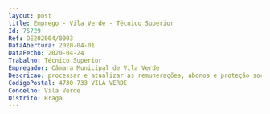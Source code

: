 ```yaml
--- 
layout: post
title: Emprego - Vila Verde - Técnico Superior
Id: 75729
Ref: OE202004/0003
DataAbertura: 2020-04-01
DataFecho: 2020-04-24
Trabalho: Técnico Superior
Empregador: Câmara Municipal de Vila Verde
Descricao: processar e atualizar as remunerações, abonos e proteção social dos trabalhadores (ADSE), horas extraordinárias e outros suplementos  colaborar na gestão de carreiras em função das avaliações de desempenho  elaborar o expediente relativo a seguros com pessoal  elaborar o balanço social e enviar às entidades competentes  informar pedidos dos trabalhadores para decisão superior  instruir todos os processos referentes a prestações sociais (abono de família, ADSE, segurança social)  organizar e manter atualizado o cadastro dos trabalhadores do Município (físico e informático)  elaborar e conferir os mapas e relações de descontos, facultativos ou obrigatórios, processados nos vencimentos e remetê los às entidades destinatárias nos prazos legais  prestar atendimento aos colaboradores  proceder ao arquivo (físico e informático) dos documentos  colaborar na elaboração de procedimentos e requerimentos no âmbito do Sistema de Gestão da Qualidade  e reportar à Direção Geral das Autarquias Locais (DGAL) informação referente aos recursos humanos.
CodigoPostal: 4730-733 VILA VERDE
Concelho: Vila Verde
Distrito: Braga
--- 
```

